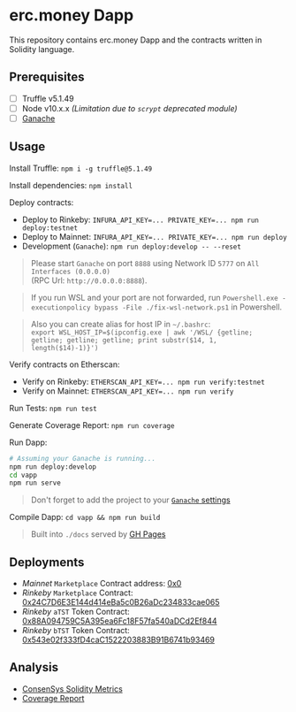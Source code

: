 erc.money Dapp
===================

This repository contains erc.money Dapp and the contracts written in Solidity language.

Prerequisites
--------

  - [ ] Truffle v5.1.49
  - [ ] Node v10.x.x *(Limitation due to `scrypt` deprecated module)*
  - [ ] [Ganache](https://www.trufflesuite.com/ganache)

Usage
----

Install Truffle: `npm i -g truffle@5.1.49`

Install dependencies: `npm install`

Deploy contracts:
  - Deploy to Rinkeby: `INFURA_API_KEY=... PRIVATE_KEY=... npm run deploy:testnet`
  - Deploy to Mainnet: `INFURA_API_KEY=... PRIVATE_KEY=... npm run deploy`
  - Development (`Ganache`): `npm run deploy:develop -- --reset`

> Please start `Ganache` on port `8888` using Network ID `5777` on `All Interfaces (0.0.0.0)`<br/>
> (RPC Url: `http://0.0.0.0:8888`).

>  If you run WSL and your port are not forwarded, 
>   run `Powershell.exe -executionpolicy bypass -File ./fix-wsl-network.ps1` in Powershell.

> Also you can create alias for host IP in `~/.bashrc`:<br/>
>  `export WSL_HOST_IP=$(ipconfig.exe | awk '/WSL/ {getline; getline; getline; getline; print substr($14, 1, length($14)-1)}')`

Verify contracts on Etherscan:
  - Verify on Rinkeby: `ETHERSCAN_API_KEY=... npm run verify:testnet`
  - Verify on Mainnet: `ETHERSCAN_API_KEY=... npm run verify`

Run Tests: `npm run test`

Generate Coverage Report: `npm run coverage`

Run Dapp:

```bash
# Assuming your Ganache is running...
npm run deploy:develop
cd vapp
npm run serve
```

> Don't forget to add the project to your [`Ganache` settings](https://www.trufflesuite.com/docs/ganache/reference/ganache-settings#ganache-settings)

Compile Dapp: `cd vapp && npm run build`

> Built into `./docs` served by [GH Pages](https://erc.money)

Deployments
----------

  - *Mainnet* `Marketplace` Contract address: [0x0](https://etherscan.io/address/0x0)
  - *Rinkeby* `Marketplace` Contract: [0x24C7D6E3E144d414eBa5c0B26aDc234833cae065](https://rinkeby.etherscan.io/address/0x24C7D6E3E144d414eBa5c0B26aDc234833cae065)
  - *Rinkeby* `aTST` Token Contract: [0x88A094759C5A395ea6Fc18F57fa540aDCd2Ef844](https://rinkeby.etherscan.io/address/0x88A094759C5A395ea6Fc18F57fa540aDCd2Ef844)
  - *Rinkeby* `bTST` Token Contract: [0x543e02f333fD4caC1522203883B91B6741b93469](https://rinkeby.etherscan.io/address/0x543e02f333fD4caC1522203883B91B6741b93469)

Analysis
------

  - [ConsenSys Solidity Metrics](/solidity-metrics.html)
  - [Coverage Report](/coverage/index.html)
